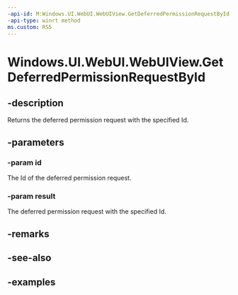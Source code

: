 ```yaml
---
-api-id: M:Windows.UI.WebUI.WebUIView.GetDeferredPermissionRequestById(System.UInt32,Windows.Web.UI.WebViewControlDeferredPermissionRequest@)
-api-type: winrt method
ms.custom: RS5
---
```


<!-- Method syntax.
public void WebUIView.GetDeferredPermissionRequestById(UInt32 id, WebViewControlDeferredPermissionRequest result)
-->

# Windows.UI.WebUI.WebUIView.GetDeferredPermissionRequestById

## -description
Returns the deferred permission request with the specified Id.

## -parameters
### -param id
The Id of the deferred permission request.

### -param result
The deferred permission request with the specified Id.

## -remarks

## -see-also

## -examples

